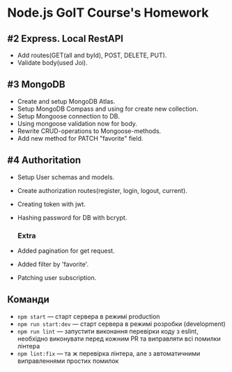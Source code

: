 # Node.js GoIT Course's Homework

## #2 Express. Local RestAPI

- Add routes(GET(all and byId), POST, DELETE, PUT).
- Validate body(used Joi).

## #3 MongoDB

- Create and setup MongoDB Atlas.
- Setup MongoDB Compass and using for create new collection.
- Setup Mongoose connection to DB.
- Using mongoose validation now for body.
- Rewrite CRUD-operations to Mongoose-methods.
- Add new method for PATCH "favorite" field.

## #4 Authoritation

- Setup User schemas and models.
- Create authorization routes(register, login, logout, current).
- Creating token with jwt.
- Hashing password for DB with bcrypt.

  ### Extra

- Added pagination for get request.
- Added filter by 'favorite'.
- Patching user subscription.

## Команди

- `npm start` &mdash; старт сервера в режимі production
- `npm run start:dev` &mdash; старт сервера в режимі розробки (development)
- `npm run lint` &mdash; запустити виконання перевірки коду з eslint, необхідно виконувати перед кожним PR та виправляти всі помилки лінтера
- `npm lint:fix` &mdash; та ж перевірка лінтера, але з автоматичними виправленнями простих помилок
